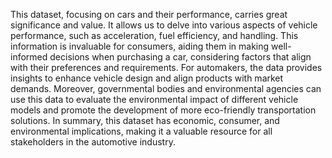 This dataset, focusing on cars and their performance, carries great significance and value. It allows us to delve into various aspects of vehicle performance, such as acceleration, fuel efficiency, and handling. This information is invaluable for consumers, aiding them in making well-informed decisions when purchasing a car, considering factors that align with their preferences and requirements. For automakers, the data provides insights to enhance vehicle design and align products with market demands. Moreover, governmental bodies and environmental agencies can use this data to evaluate the environmental impact of different vehicle models and promote the development of more eco-friendly transportation solutions. In summary, this dataset has economic, consumer, and environmental implications, making it a valuable resource for all stakeholders in the automotive industry.
